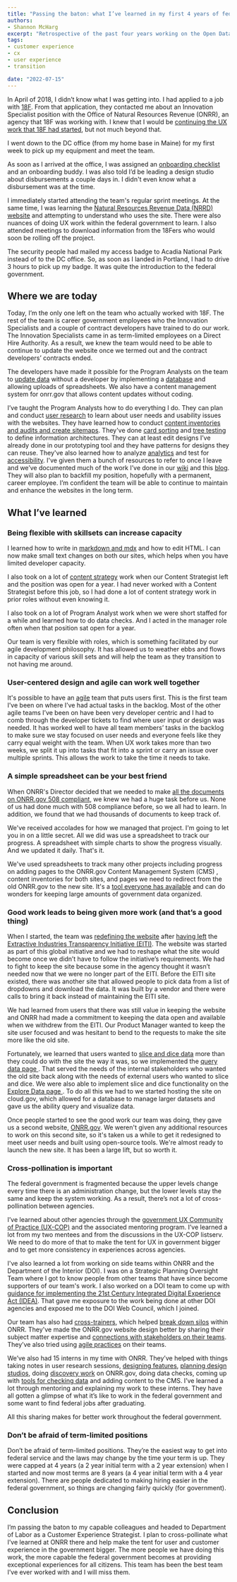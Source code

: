 ```yaml
---
title: "Passing the baton: what I’ve learned in my first 4 years of federal service"
authors:
- Shannon McHarg
excerpt: "Retrospective of the past four years working on the Open Data, Design, and Developement team."
tags:
- customer experience
- cx
- user experience
- transition

date: "2022-07-15"
---
```


In April of 2018, I didn’t know what I was getting into. I had applied to a job with [18F](https://18f.gsa.gov/). From that application, they contacted me about an Innovation Specialist position with the Office of Natural Resources Revenue (ONRR), an agency that 18F was working with. I knew that I would be [continuing the UX work that 18F had started](https://18f.gsa.gov/2018/05/01/lessons-from-an-18f-product-transition/), but not much beyond that.

I went down to the DC office (from my home base in Maine) for my first week to pick up my equipment and meet the team.

As soon as I arrived at the office, I was assigned an [onboarding checklist](https://blog-nrrd.doi.gov/Intern-Onboarding/) and an onboarding buddy. I was also told I’d be leading a design studio about disbursements a couple days in. I didn't even know what a disbursement was at the time.

I immediately started attending the team's regular sprint meetings.  At the same time, I was learning the [Natural Resources Revenue Data (NRRD) website](https://revenuedata.doi.gov/) and attempting to understand who uses the site. There were also nuances of doing UX work within the federal government to learn. I also attended meetings to download information from the 18Fers who would soon be rolling off the project.

The security people had mailed my access badge to Acadia National Park instead of to the DC office. So, as soon as I landed in Portland, I had to drive 3 hours to pick up my badge. It was quite the introduction to the federal government.
## Where we are today
Today, I’m the only one left on the team who actually worked with 18F. The rest of the team is career government employees who the Innovation Specialists and a couple of contract developers have trained to do our work. The Innovation Specialists came in as term-limited employees on a Direct Hire Authority. As a result, we knew the team would need to be able to continue to update the website once we termed out and the contract developers’ contracts ended.

The developers have made it possible for the Program Analysts on the team to [update data](https://blog-nrrd.doi.gov/building-technical-with-team-members/) without a developer by implementing a [database](https://blog-nrrd.doi.gov/moving-to-database/) and allowing uploads of spreadsheets. We also have a content management system for onrr.gov that allows content updates without coding.

I’ve taught the Program Analysts how to do everything I do. They can plan and conduct [user research](https://blog-nrrd.doi.gov/usability-testing-training/) to learn about user needs and usability issues with the websites. They have learned how to conduct [content inventories and audits and create sitemaps](https://blog-nrrd.doi.gov/intern-experience). They've done [card sorting](https://blog-nrrd.doi.gov/card-sort/) and [tree testing](https://blog-nrrd.doi.gov/treetest/) to define information architectures. They can at least edit designs I’ve already done in our prototyping tool and they have patterns for designs they can reuse. They've also learned how to analyze [analytics](https://github.com/ONRR/nrrd/wiki/Analytics) and test for [accessibility](https://blog-nrrd.doi.gov/508-Study/). I've given them a bunch of resources to refer to once I leave and we’ve documented much of the work I’ve done in our [wiki](https://github.com/ONRR/nrrd/wiki) and this [blog](https://blog-nrrd.doi.gov/). They will also plan to backfill my position, hopefully with a permanent, career employee.
I’m confident the team will be able to continue to maintain and enhance the websites in the long term.
## What I’ve learned
### Being flexible with skillsets can increase capacity
I learned how to write in [markdown and mdx](https://blog-nrrd.doi.gov/implementing-mdx/) and how to edit HTML. I can now make small text changes on both our sites, which helps when you have limited developer capacity.

I also took on a lot of [content strategy](https://blog-nrrd.doi.gov/making-tough-content-choices/) work when our Content Strategist left and the position was open for a year. I had never worked with a Content Strategist before this job, so I had done a lot of content strategy work in prior roles without even knowing it.

I also took on a lot of Program Analyst work when we were short staffed for a while and learned how to do data checks. And I acted in the manager role often when that position sat open for a year.

Our team is very flexible with roles, which is something facilitated by our agile development philosophy. It has allowed us to weather ebbs and flows in capacity of various skill sets and will help the team as they transition to not having me around.
### User-centered design and agile can work well together
It's possible to have an [agile]( https://blog-nrrd.doi.gov/agile/) team that puts users first. This is the first team I’ve been on where I’ve had actual tasks in the backlog. Most of the other agile teams I’ve been on have been very developer centric and I had to comb through the developer tickets to find where user input or design was needed. It has worked well to have all team members’ tasks in the backlog to make sure we stay focused on user needs and everyone feels like they carry equal weight with the team. When UX work takes more than two weeks, we split it up into tasks that fit into a sprint or carry an issue over multiple sprints. This allows the work to take the time it needs to take.

### A simple spreadsheet can be your best friend
When ONRR's Director decided that we needed to make [all the documents on ONRR.gov 508 compliant](https://blog-nrrd.doi.gov/accessibility/), we knew we had a huge task before us. None of us had done much with 508 compliance before, so we all had to learn. In addition, we found that we had thousands of documents to keep track of.

We've received accolades for how we managed that project. I'm going to let you in on a little secret. All we did was use a spreadsheet to track our progress. A spreadsheet with simple charts to show the   progress visually. And we updated it daily. That's it.

We've used spreadsheets to track many other projects including progress on adding pages to the ONRR.gov Content Management System (CMS) , content inventories for both sites, and pages we need to redirect from the old ONRR.gov to the new site. It's a [tool everyone has available](https://blog-nrrd.doi.gov/tool-agnostic/) and can do wonders for keeping large amounts of government data organized.

### Good work leads to being given more work (and that’s a good thing)
When I started, the team was [redefining the website](https://blog-nrrd.doi.gov/homepage-revamp/) after [having left](https://eiti.org/sites/default/files/attachments/signed_eiti_withdraw_11-17.pdf) the [Extractive Industries Transparency Initiative (EITI)](https://eiti.org/). The website was started as part of this global initiative and we had to reshape what the site would become once we didn’t have to follow the initiative’s requirements. We had to fight to keep the site because some in the agency thought it wasn’t needed now that we were no longer part of the EITI. Before the EITI site existed, there was another site that allowed people to pick data from a list of dropdowns and download the data. It was built by a vendor and there were calls to bring it back instead of maintaining the EITI site.

We had learned from users that there was still value in keeping the website and ONRR had made a commitment to keeping the data open and available when we withdrew from the EITI. Our Product Manager wanted to keep the site user focused and was hesitant to bend to the requests to make the site more like the old site.

Fortunately, we learned that users wanted to [slice and dice data](https://blog-nrrd.doi.gov/open-data-useful/) more than they could do with the site the way it was, so we implemented the [query data page ](https://revenuedata.doi.gov/query-data). That served the needs of the internal stakeholders who wanted the old site back along with the needs of external users who wanted to slice and dice. We were also able to implement slice and dice functionality on the [Explore Data page ](https://revenuedata.doi.gov/explore). To do all this we had to we started hosting the site on cloud.gov, which allowed for a database to manage larger datasets and gave us the ability query and visualize data.

Once people started to see the good work our team was doing, they gave us a second website, [ONRR.gov](https://www.onrr.gov/). We weren't given any additional resources to work on this second site, so it's taken us a while to get it redesigned to meet user needs and built using open-source tools. We're almost ready to launch the new site. It has been a large lift, but so worth it.

### Cross-pollination is important
The federal government is fragmented because the upper levels change every time there is an administration change, but the lower levels stay the same and keep the system working. As a result, there’s not a lot of cross-pollination between agencies.

I’ve learned about other agencies through the [government UX Community of Practice (UX-COP)](https://digital.gov/communities/user-experience/) and the associated mentoring program. I’ve learned a lot from my two mentees and from the discussions in the UX-COP listserv. We need to do more of that to make the tent for UX in government bigger and to get more consistency in experiences across agencies.

I've also learned a lot from working on side teams within ONRR and the Department of the Interior (DOI). I was on a Strategic Planning Oversight Team where I got to know people from other teams that have since become supporters of our team's work. I also worked on a DOI team to come up with [guidance for implementing the 21st Century Integrated Digital Experience Act (IDEA)](https://www.doi.gov/sites/doi.gov/files/21st-century-idea-implementation-guidance-final-09242021.pdf). That gave me exposure to the work being done at other DOI agencies and exposed me to the DOI Web Council, which I joined.

Our team has also had [cross-trainers](https://blog-nrrd.doi.gov/Cross-training/), which helped [break down silos](https://blog-nrrd.doi.gov/breaking-down-silos-by-cross-training/) within ONRR. They've made the ONRR.gov website design better by sharing their subject matter expertise and [connections with stakeholders on their teams](https://blog-nrrd.doi.gov/troubleshooting/). They’ve also tried using [agile practices](https://blog-nrrd.doi.gov/agile-methodology/) on their teams.

We’ve also had 15 interns in my time with ONRR. They’ve helped with things taking notes in user research sessions, [designing features](https://blog-nrrd.doi.gov/homepage-graphic/), [planning design studios](https://blog-nrrd.doi.gov/trends-design-studio/), doing [discovery work](https://blog-nrrd.doi.gov/intern-onrr-dot-gov/) on ONRR.gov, doing data checks, coming up with [tools for checking data](https://blog-nrrd.doi.gov/intern-blog-post/) and adding content to the CMS. I’ve learned a lot through mentoring and explaining my work to these interns. They have all gotten a glimpse of what it’s like to work in the federal government and some want to find federal jobs after graduating.

All this sharing makes for better work throughout the federal government.
### Don’t be afraid of term-limited positions
Don’t be afraid of term-limited positions. They’re the easiest way to get into federal service and the laws may change by the time your term is up. They were capped at 4 years (a 2 year initial term with a 2 year extension) when I started and now most terms are 8 years   (a 4 year initial term with a 4 year extension). There are people dedicated to making hiring easier in the federal government, so things are changing fairly quickly (for government).
## Conclusion
I’m passing the baton to my capable colleagues and headed to Department of Labor as a Customer Experience Strategist. I plan to cross-pollinate what I’ve learned at ONRR there and help make the tent for user and customer experience in the government bigger. The more people we have doing this work, the more capable the federal government becomes at providing exceptional experiences for all citizens. This team has been the best team I’ve ever worked with and I will miss them.

